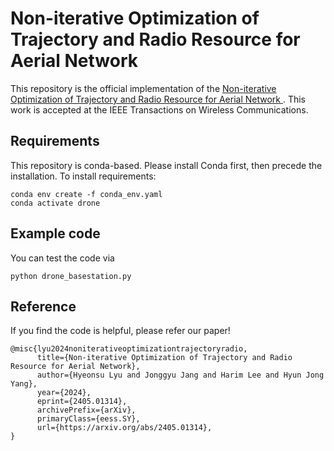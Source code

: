 # Non-iterative Optimization of Trajectory and Radio Resource for Aerial Network
This repository is the official implementation of the [Non-iterative Optimization of Trajectory and Radio Resource for Aerial Network
](https://arxiv.org/abs/2405.01314).
This work is accepted at the IEEE Transactions on Wireless Communications.

## Requirements
This repository is conda-based. Please install Conda first, then precede the installation.
To install requirements:

```setup
conda env create -f conda_env.yaml
conda activate drone
```

## Example code
You can test the code via
```
python drone_basestation.py
```

## Reference
If you find the code is helpful, please refer our paper!
```
@misc{lyu2024noniterativeoptimizationtrajectoryradio,
      title={Non-iterative Optimization of Trajectory and Radio Resource for Aerial Network}, 
      author={Hyeonsu Lyu and Jonggyu Jang and Harim Lee and Hyun Jong Yang},
      year={2024},
      eprint={2405.01314},
      archivePrefix={arXiv},
      primaryClass={eess.SY},
      url={https://arxiv.org/abs/2405.01314}, 
}
```

